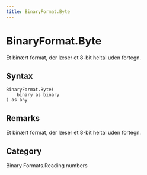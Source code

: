 ```yaml
---
title: BinaryFormat.Byte
---
```


# BinaryFormat.Byte


Et binært format, der læser et 8-bit heltal uden fortegn.


## Syntax

```powerquery
BinaryFormat.Byte(
    binary as binary
) as any
```


## Remarks

Et binært format, der læser et 8-bit heltal uden fortegn.



## Category
Binary Formats.Reading numbers
